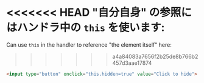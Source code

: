 <<<<<<< HEAD
"自分自身" の参照にはハンドラ中の `this` を使います:
=======
Can use `this` in the handler to reference "the element itself" here:
>>>>>>> a4a84083a7656f2b25de8b766b2457d3aae17874

```html run height=50
<input type="button" onclick="this.hidden=true" value="Click to hide">
```
